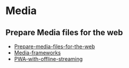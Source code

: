 # Media

## Prepare Media files for the web
* [Prepare-media-files-for-the-web](https://web.dev/media/#prepare-media-files-for-the-web)
* [Media-frameworks](https://web.dev/media-frameworks)
* [PWA-with-offline-streaming](https://web.dev/pwa-with-offline-streaming)
